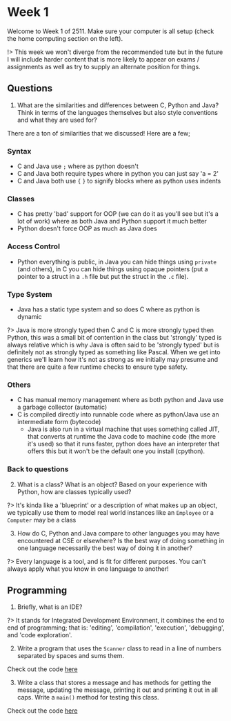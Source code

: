 # Week 1

Welcome to Week 1 of 2511.  Make sure your computer is all setup (check the home computing section on the left).

!> This week we won't diverge from the recommended tute but in the future I will include harder content that is more likely to appear on exams / assignments as well as try to supply an alternate position for things.

## Questions

1. What are the similarities and differences between C, Python and Java? Think in terms of the languages themselves but also style conventions and what they are used for?

There are a ton of similarities that we discussed!  Here are a few;

### Syntax

- C and Java use `;` where as python doesn't
- C and Java both require types where in python you can just say 'a = 2'
- C and Java both use `{` `}` to signify blocks where as python uses indents

### Classes

- C has pretty 'bad' support for OOP (we can do it as you'll see but it's a lot of work) where as both Java and Python support it much better
- Python doesn't force OOP as much as Java does

### Access Control

- Python everything is public, in Java you can hide things using `private` (and others), in C you can hide things using opaque pointers (put a pointer to a struct in a `.h` file but put the struct in the `.c` file).

### Type System

- Java has a static type system and so does C where as python is dynamic

?> Java is more strongly typed then C and C is more strongly typed then Python, this was a small bit of contention in the class but 'strongly' typed is always relative which is why Java is often said to be 'strongly typed' but is definitely not as strongly typed as something like Pascal.  When we get into generics we'll learn how it's not as strong as we initially may presume and that there are quite a few runtime checks to ensure type safety.

### Others

- C has manual memory management where as both python and Java use a garbage collector (automatic)
- C is compiled directly into runnable code where as python/Java use an intermediate form (bytecode)
  - Java is also run in a virtual machine that uses something called JIT, that converts at runtime the Java code to machine code (the more it's used) so that it runs faster, python does have an interpreter that offers this but it won't be the default one you install (cpython).

### Back to questions

2. What is a class? What is an object? Based on your experience with Python, how are classes typically used?

?> It's kinda like a 'blueprint' or a description of what makes up an object, we typically use them to model real world instances like an `Employee` or a `Computer` may be a class

3. How do C, Python and Java compare to other languages you may have encountered at CSE or elsewhere? Is the best way of doing something in one language necessarily the best way of doing it in another?

?> Every language is a tool, and is fit for different purposes.  You can't always apply what you know in one language to another!

## Programming

1. Briefly, what is an IDE?

?> It stands for Integrated Development Environment, it combines the end to end of programming; that is: 'editing', 'compilation', 'execution', 'debugging', and 'code exploration'.

2. Write a program that uses the `Scanner` class to read in a line of numbers separated by spaces and sums them.

Check out the code [here](https://github.com/BraedonWooding/Comp2511-T2-2020/tree/master/Tute1/src/sum)

3. Write a class that stores a message and has methods for getting the message, updating the message, printing it out and printing it out in all caps. Write a `main()` method for testing this class.

Check out the code [here](https://github.com/BraedonWooding/Comp2511-T2-2020/tree/master/Tute1/src/shouter)
